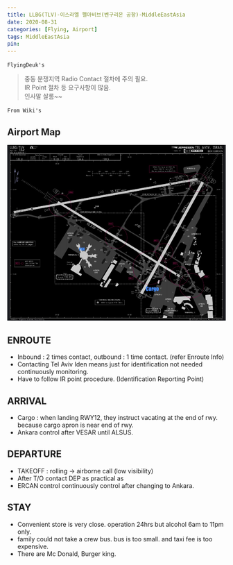 ```yaml
---
title: LLBG(TLV)-이스라엘 펠아비브(벤구리온 공항)-MiddleEastAsia
date: 2020-08-31
categories: [Flying, Airport]
tags: MiddleEastAsia
pin:
---
```

`FlyingDeuk's`
>중동 분쟁지역 Radio Contact 절차에 주의 필요. <br>
IR Point 절차 등 요구사항이 많음. <br>
인사말 살롬~~

`From Wiki's`
>

## Airport Map
![tlv](/img/flying/airport/tlv_ap.jpg)

## ENROUTE
- Inbound : 2 times contact, outbound : 1 time contact. (refer Enroute Info)
- Contacting  Tel Aviv Iden means just for identification not needed continuously monitoring.
- Have to follow IR point procedure.  (Identification Reporting Point)

## ARRIVAL
- Cargo : when landing RWY12, they instruct vacating at the end of rwy. because cargo apron is near end of rwy.
- Ankara control after VESAR until ALSUS.  

## DEPARTURE
- TAKEOFF : rolling -> airborne call (low visibility)
- After T/O contact DEP as practical as
- ERCAN control continuously control after changing to Ankara.


## STAY
- Convenient store is very close. operation 24hrs but alcohol 6am to 11pm only.
- family could not take a crew bus. bus is too small. and taxi fee is too expensive.
- There are Mc Donald, Burger king.
